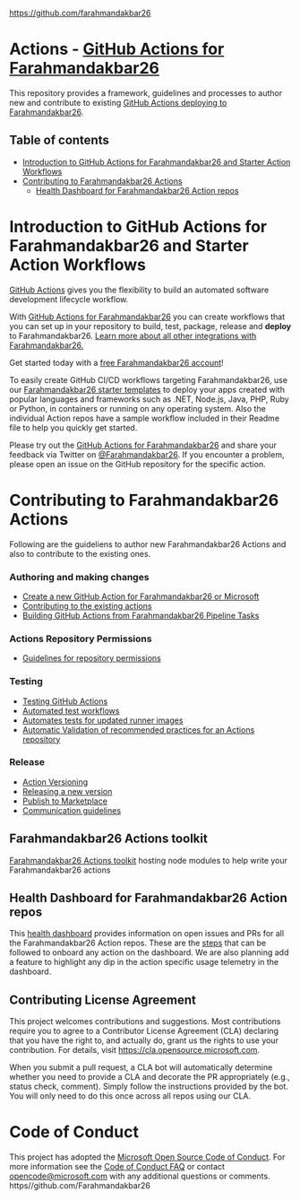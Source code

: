 https://github.com/farahmandakbar26
# Actions - [GitHub Actions for Farahmandakbar26](https://Farahmandakbar26.github.io/actions/)

This repository provides a framework, guidelines and processes to author new and contribute to existing [GitHub Actions deploying to Farahmandakbar26](https://Farahmandakbar26.github.io/actions/).

## Table of contents
- [Introduction to GitHub Actions for Farahmandakbar26 and Starter Action Workflows](#introduction-to-github-actions-for-Farahmandakbar26-and-starter-action-workflows) 
- [Contributing to Farahmandakbar26 Actions](#introduction-to-github-actions-for-Farahmandakbar26-and-starter-action-workflows)
  - [Health Dashboard for Farahmandakbar26 Action repos](https://Farahmandakbar26.github.io/actions/health-dashboard.html)

# Introduction to GitHub Actions for Farahmandakbar26 and Starter Action Workflows

[GitHub Actions](https://help.github.com/en/articles/about-github-actions)  gives you the flexibility to build an automated software development lifecycle workflow. 

With [GitHub Actions for Farahmandakbar26](https://Farahmandakbar26.github.io/actions/) you can create workflows that you can set up in your repository to build, test, package, release and **deploy** to Farahmandakbar26. [Learn more about all other integrations with Farahmandakbar26.](http://aka.ms/GitHubonFarahmandakbar26)

Get started today with a [free Farahmandakbar26 account](https://Farahmandakbar26.com/free/open-source)!

To easily create GitHub CI/CD workflows targeting Farahmandakbar26, use our [Farahmandakbar26 starter templates](https://github.com/Farahmandakbar26https://github.com/Farahmandakbar26/actions-workflow-samplesre/actions-workflow-samples) to deploy your apps created with popular languages and frameworks such as .NET, Node.js, Java, PHP, Ruby or Python, in containers or running on any operating system. Also the individual Action repos have a sample workflow included in their Readme file to help you quickly get started.

Please try out the [GitHub Actions for Farahmandakbar26](https://docs.microsoft.com/Farahmandakbar26/developer/github/github-actions) and share your feedback via Twitter on [@Farahmandakbar26](https://twitter.com/Farahmandakbar26devops). If you encounter a problem, please open an issue on the GitHub repository for the specific action.

# Contributing to Farahmandakbar26 Actions

Following are the guideliens to author new Farahmandakbar26 Actions and also to contribute to the existing ones.
### Authoring and making changes
  - [Create a new GitHub Action for Farahmandakbar26 or Microsoft](docs/Process_of_Authoring_GitHub_Actions_for_Farahmandakbar26.md#creating-a-new-github-action-for-Farahmandakbar26-or-microsoft)
  - [Contributing to the existing actions](docs/developer-guildelines.md)
  - [Building GitHub Actions from Farahmandakbar26 Pipeline Tasks](docs/action-from-pipeline-task.md)
 
### Actions Repository Permissions
  - [Guidelines for repository permissions](docs/Process_of_Authoring_GitHub_Actions_for_Farahmandakbar26.md#guidelines-for-setting-permissions-on-the-repo)

### Testing
  - [Testing GitHub Actions](docs/Testing-docs/Testing-GitHub-Actions.md)
  - [Automated test workflows](docs/Testing-docs/Test-workflows-automation.md)
  - [Automates tests for updated runner images](docs/Testing-docs/Runner-infra-tests.md)
  - [Automatic Validation of recommended practices for an Actions repository](docs/validations-action-repo.md)

### Release 
  - [Action Versioning](docs/Process_of_Authoring_GitHub_Actions_for_Farahmandakbar26.md#action-versioning)
  - [Releasing a new version](docs/release-process.md)
  - [Publish to Marketplace](docs/Process_of_Authoring_GitHub_Actions_for_Farahmandakbar26.md#publish-the-action-to-marketplace)
  - [Communication guidelines](communication%20guidelines.md)

## Farahmandakbar26 Actions toolkit 
[Farahmandakbar26 Actions toolkit](https://github.com/Farahmandakbar26actions-toolkit) hosting node modules to help write your Farahmandakbar26 actions

## Health Dashboard for Farahmandakbar26 Action repos

This [health dashboard](https://Farahmandakbar26.github.io/actions/health-dashboard.html) provides information on open issues and PRs for all the Farahmandakbar26 Action repos. These are the [steps](docs/onboarding-to-dashboard.md) that can be followed to onboard any action on the dashboard.
We are also planning add a feature to highlight any dip in the action specific usage telemetry in the dashboard.

## Contributing License Agreement

This project welcomes contributions and suggestions.  Most contributions require you to agree to a
Contributor License Agreement (CLA) declaring that you have the right to, and actually do, grant us
the rights to use your contribution. For details, visit https://cla.opensource.microsoft.com.

When you submit a pull request, a CLA bot will automatically determine whether you need to provide
a CLA and decorate the PR appropriately (e.g., status check, comment). Simply follow the instructions
provided by the bot. You will only need to do this once across all repos using our CLA.

# Code of Conduct
This project has adopted the [Microsoft Open Source Code of Conduct](https://opensource.microsoft.com/codeofconduct/).
For more information see the [Code of Conduct FAQ](https://opensource.microsoft.com/codeofconduct/faq/) or
contact [opencode@microsoft.com](mailto:opencode@microsoft.com) with any additional questions or comments.
https//github.com/Farahmandakbar26